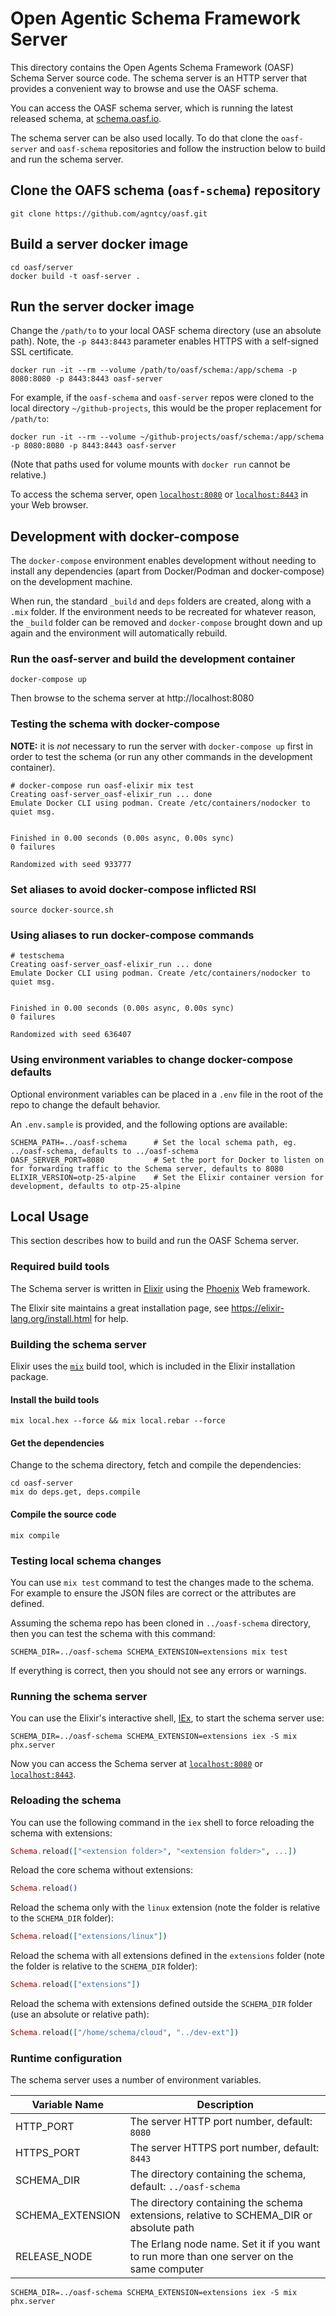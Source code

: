 # Open Agentic Schema Framework Server

This directory contains the Open Agents Schema Framework (OASF) Schema Server source code.
The schema server is an HTTP server that provides a convenient way to browse and use the OASF schema.

You can access the OASF schema server, which is running the latest released schema, at [schema.oasf.io](https://schema.oasf.io).

The schema server can be also used locally. To do that clone the `oasf-server` and `oasf-schema` repositories and follow the instruction below to build and run the schema server.

## Clone the OAFS schema (`oasf-schema`) repository

```shell
git clone https://github.com/agntcy/oasf.git
```

## Build a server docker image

```shell
cd oasf/server
docker build -t oasf-server .
```

## Run the server docker image

Change the `/path/to` to your local OASF schema directory (use an absolute path). Note, the `-p 8443:8443` parameter enables HTTPS with a self-signed SSL certificate.

```shell
docker run -it --rm --volume /path/to/oasf/schema:/app/schema -p 8080:8080 -p 8443:8443 oasf-server
```

For example, if the `oasf-schema` and `oasf-server` repos were cloned to the local directory `~/github-projects`, this would be the proper replacement for `/path/to`:

```shell
docker run -it --rm --volume ~/github-projects/oasf/schema:/app/schema -p 8080:8080 -p 8443:8443 oasf-server
```

(Note that paths used for volume mounts with `docker run` cannot be relative.)

To access the schema server, open [`localhost:8080`](http://localhost:8080) or [`localhost:8443`](https://localhost:8443) in your Web browser.

## Development with docker-compose

The `docker-compose` environment enables development without needing to install any dependencies (apart from Docker/Podman and docker-compose) on the development machine.

When run, the standard `_build` and `deps` folders are created, along with a `.mix` folder. If the environment needs to be recreated for whatever reason, the `_build` folder can be removed and `docker-compose` brought down and up again and the environment will automatically rebuild.

### Run the oasf-server and build the development container

```shell
docker-compose up
```

Then browse to the schema server at http://localhost:8080

### Testing the schema with docker-compose

**NOTE:** it is _not_ necessary to run the server with `docker-compose up` first in order to test the schema (or run any other commands in the development container).

```
# docker-compose run oasf-elixir mix test
Creating oasf-server_oasf-elixir_run ... done
Emulate Docker CLI using podman. Create /etc/containers/nodocker to quiet msg.


Finished in 0.00 seconds (0.00s async, 0.00s sync)
0 failures

Randomized with seed 933777
```

### Set aliases to avoid docker-compose inflicted RSI

```shell
source docker-source.sh
```

### Using aliases to run docker-compose commands

```
# testschema
Creating oasf-server_oasf-elixir_run ... done
Emulate Docker CLI using podman. Create /etc/containers/nodocker to quiet msg.


Finished in 0.00 seconds (0.00s async, 0.00s sync)
0 failures

Randomized with seed 636407
```

### Using environment variables to change docker-compose defaults

Optional environment variables can be placed in a `.env` file in the root of the repo to change the default behavior.

An `.env.sample` is provided, and the following options are available:

```
SCHEMA_PATH=../oasf-schema      # Set the local schema path, eg. ../oasf-schema, defaults to ../oasf-schema
OASF_SERVER_PORT=8080           # Set the port for Docker to listen on for forwarding traffic to the Schema server, defaults to 8080
ELIXIR_VERSION=otp-25-alpine    # Set the Elixir container version for development, defaults to otp-25-alpine
```

## Local Usage

This section describes how to build and run the OASF Schema server.

### Required build tools

The Schema server is written in [Elixir](https://elixir-lang.org) using the [Phoenix](https://phoenixframework.org/) Web framework.

The Elixir site maintains a great installation page, see https://elixir-lang.org/install.html for help.

### Building the schema server

Elixir uses the [`mix`](https://hexdocs.pm/mix/Mix.html) build tool, which is included in the Elixir installation package.

#### Install the build tools

```shell
mix local.hex --force && mix local.rebar --force
```

#### Get the dependencies

Change to the schema directory, fetch and compile the dependencies:

```shell
cd oasf-server
mix do deps.get, deps.compile
```

#### Compile the source code

```shell
mix compile
```

### Testing local schema changes

You can use `mix test` command to test the changes made to the schema. For example to ensure the JSON files are correct or the attributes are defined.

Assuming the schema repo has been cloned in `../oasf-schema` directory, then you can test the schema with this command:

```shell
SCHEMA_DIR=../oasf-schema SCHEMA_EXTENSION=extensions mix test
```

If everything is correct, then you should not see any errors or warnings.

### Running the schema server

You can use the Elixir's interactive shell, [IEx](https://hexdocs.pm/iex/IEx.html), to start the schema server use:

```shell
SCHEMA_DIR=../oasf-schema SCHEMA_EXTENSION=extensions iex -S mix phx.server
```

Now you can access the Schema server at [`localhost:8080`](http://localhost:8080) or [`localhost:8443`](https://localhost:8443).

### Reloading the schema

You can use the following command in the `iex` shell to force reloading the schema with extensions:

```elixir
Schema.reload(["<extension folder>", "<extension folder>", ...])
```

Reload the core schema without extensions:

```elixir
Schema.reload()
```

Reload the schema only with the `linux` extension (note the folder is relative to the `SCHEMA_DIR` folder):

```elixir
Schema.reload(["extensions/linux"])
```

Reload the schema with all extensions defined in the `extensions` folder (note the folder is relative to the `SCHEMA_DIR` folder):

```elixir
Schema.reload(["extensions"])
```

Reload the schema with extensions defined outside the `SCHEMA_DIR` folder (use an absolute or relative path):

```elixir
Schema.reload(["/home/schema/cloud", "../dev-ext"])
```

### Runtime configuration

The schema server uses a number of environment variables.

| Variable Name    | Description                                                                               |
| ---------------- | ----------------------------------------------------------------------------------------- |
| HTTP_PORT        | The server HTTP port number, default: `8080`                                              |
| HTTPS_PORT       | The server HTTPS port number, default: `8443`                                             |
| SCHEMA_DIR       | The directory containing the schema, default: `../oasf-schema`                            |
| SCHEMA_EXTENSION | The directory containing the schema extensions, relative to SCHEMA_DIR or absolute path   |
| RELEASE_NODE     | The Erlang node name. Set it if you want to run more than one server on the same computer |

```shell
SCHEMA_DIR=../oasf-schema SCHEMA_EXTENSION=extensions iex -S mix phx.server
```

